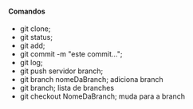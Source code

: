 #### Comandos 
- git clone; 
- git status; 
- git add; 
- git commit -m "este commit...";
- git log;
- git push servidor branch;
- git branch nomeDaBranch; adiciona branch
- git branch; lista de branches
- git checkout NomeDaBranch; muda para a branch




